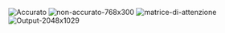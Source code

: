 ![Accurato](https://github.com/user-attachments/assets/b08a5025-8a0f-424b-b35c-9e36424d262a)
![non-accurato-768x300](https://github.com/user-attachments/assets/1bb13fae-96a9-4467-ba65-c10c6187dd69)
![matrice-di-attenzione](https://github.com/user-attachments/assets/2b138a91-39fa-49c5-8464-b64ced80c2a3)
![Output-2048x1029](https://github.com/user-attachments/assets/48101963-90fa-4060-8397-3420014e6f4b)
